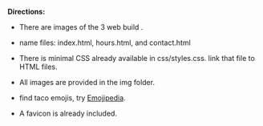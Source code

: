 
**Directions:**

- There are images of the 3 web build .

- name files: index.html, hours.html, and contact.html

- There is minimal CSS already available in css/styles.css. link that file to HTML files. 

- All images are provided in the img folder.

- find taco emojis, try [Emojipedia](https://emojipedia.org/taco/). 

- A favicon is already included. 

